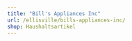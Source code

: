 ```yaml
---
title: "Bill's Appliances Inc"
url: /ellisville/bills-appliances-inc/
shop: Haushaltsartikel
---
```

